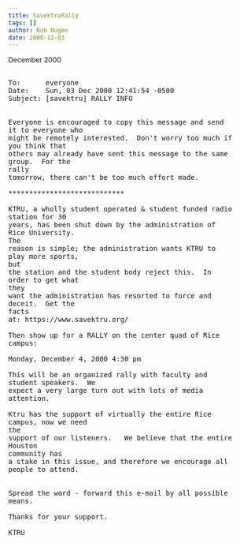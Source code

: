 ```yaml
---
title: SavektruRally
tags: []
author: Rob Nugen
date: 2000-12-03
---
```


<p class=date>  December 2000

<pre>

To:      everyone
Date:    Sun, 03 Dec 2000 12:41:54 -0500
Subject: [savektru] RALLY INFO


Everyone is encouraged to copy this message and send
it to everyone who
might be remotely interested.  Don't worry too much if
you think that
others may already have sent this message to the same
group.  For the 
rally 
tomorrow, there can't be too much effort made.

****************************

KTRU, a wholly student operated & student funded radio
station for 30
years, has been shut down by the administration of
Rice University.  
The
reason is simple; the administration wants KTRU to
play more sports, 
but
the station and the student body reject this.  In
order to get what 
they
want the administration has resorted to force and
deceit.  Get the 
facts
at: https://www.savektru.org/

Then show up for a RALLY on the center quad of Rice
campus:

Monday, December 4, 2000 4:30 pm

This will be an organized rally with faculty and
student speakers.  We
expect a very large turn out with lots of media
attention.

Ktru has the support of virtually the entire Rice
campus, now we need 
the 
support of our listeners.   We believe that the entire
Houston 
community has 
a stake in this issue, and therefore we encourage all
people to attend.


Spread the word - forward this e-mail by all possible
means.

Thanks for your support.

KTRU
</pre>
